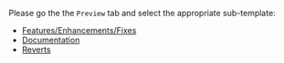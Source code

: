 Please go the the `Preview` tab and select the appropriate sub-template:

* [Features/Enhancements/Fixes](?expand=1&template=code_pr_template.md) 
* [Documentation](?expand=1&template=docs_pr_template.md)
* [Reverts](?expand=1&template=pr_revert_template.md)
